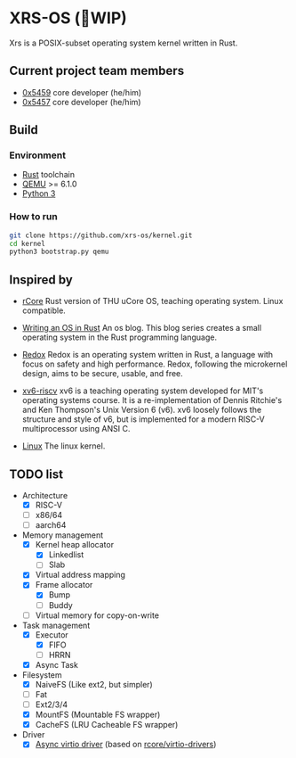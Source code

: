 # XRS-OS (🚧WIP)
Xrs is a POSIX-subset operating system kernel written in Rust.

## Current project team members
- [0x5459](https://github.com/0x5459) core developer (he/him)
- [0x5457](https://github.com/0x5457) core developer (he/him)

## Build

### Environment

* [Rust](https://www.rust-lang.org) toolchain
* [QEMU](https://www.qemu.org) >= 6.1.0
* [Python 3](https://www.python.org/)

### How to run

```bash
git clone https://github.com/xrs-os/kernel.git
cd kernel
python3 bootstrap.py qemu
```


## Inspired by
- [rCore](https://github.com/rcore-os/rCore) Rust version of THU uCore OS, teaching operating system. Linux compatible.
- [Writing an OS in Rust](https://os.phil-opp.com/) An os blog. This blog series creates a small operating system in the Rust programming language.
- [Redox](https://gitlab.redox-os.org/redox-os/redox) Redox is an operating system written in Rust, a language with focus on safety and high performance. Redox, following the microkernel design, aims to be secure, usable, and free.
- [xv6-riscv](https://github.com/mit-pdos/xv6-riscv) xv6 is a teaching operating system developed for MIT's operating systems course. It is a re-implementation of Dennis Ritchie's and Ken Thompson's Unix
Version 6 (v6).  xv6 loosely follows the structure and style of v6,
but is implemented for a modern RISC-V multiprocessor using ANSI C.

- [Linux](https://github.com/torvalds/linux)
The linux kernel.

## TODO list
- Architecture
  - [x] RISC-V
  - [ ] x86/64
  - [ ] aarch64
- Memory management
  - [x] Kernel heap allocator
    - [x] Linkedlist
    - [ ] Slab
  - [x] Virtual address mapping
  - [x] Frame allocator
    - [x] Bump
    - [ ] Buddy
  - [ ] Virtual memory for copy-on-write

- Task management
  - [x] Executor
    - [x] FIFO
    - [ ] HRRN
  - [x] Async Task

- Filesystem
  - [x] NaiveFS (Like ext2, but simpler)
  - [ ] Fat
  - [ ] Ext2/3/4
  - [x] MountFS (Mountable FS wrapper)
  - [x] CacheFS (LRU Cacheable FS wrapper)

- Driver
  - [x] [Async virtio driver](https://github.com/xrs-os/virtio-drivers) (based on [rcore/virtio-drivers](https://github.com/rcore-os/virtio-drivers))
